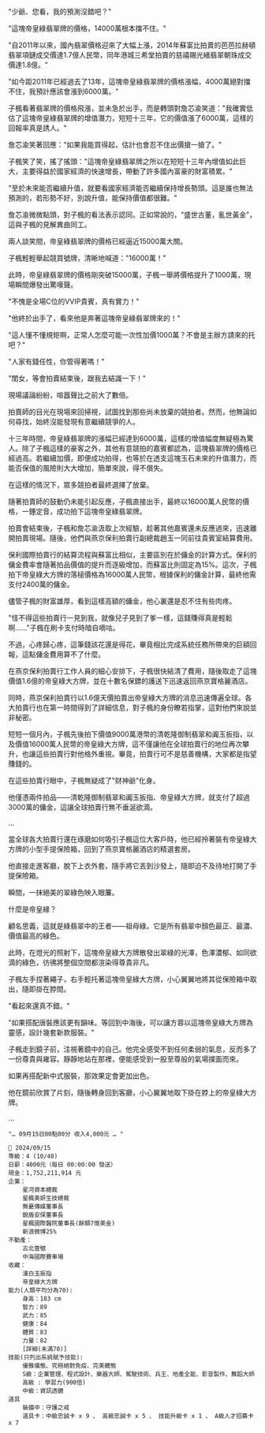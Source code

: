 

"少爺、您看，我的預測沒錯吧？" 

"這塊帝皇綠翡翠牌的價格，14000萬根本擋不住。" 

"自2011年以來，國內翡翠價格迎來了大幅上漲，2014年蘇富比拍賣的芭芭拉赫頓翡翠項鏈成交價達1.7億人民幣，同年港城三希堂拍賣的慈禧賜光緒翡翠朝珠成交價達1.8億。"

"如今距2011年已經過去了13年，這塊帝皇綠翡翠牌的價格漲幅，4000萬絕對擋不住，我預計應該會漲到6000萬。"

子楓看著翡翠牌的價格飛漲，並未急於出手，而是轉頭對詹芯渝笑道："我確實低估了這塊帝皇綠翡翠牌的增值潛力，短短十三年，它的價值漲了6000萬，這樣的回報率真是誘人。"

詹芯渝笑著回應："如果我能買得起，估計也會忍不住出價搶一搶了。"

子楓笑了笑，搖了搖頭："這塊帝皇綠翡翠牌之所以在短短十三年內增值如此巨大，主要得益於國家經濟的快速增長，帶動了許多國內富豪的財富積累。"

"至於未來能否繼續升值，就要看國家經濟能否繼續保持增長勢頭。這是誰也無法預測的，若形勢不好，別說升值，能保持價值都很難。"

詹芯渝微微點頭，對子楓的看法表示認同。正如常說的，"盛世古董，亂世黃金"，這與子楓的見解異曲同工。

兩人談笑間，帝皇綠翡翠牌的價格已經逼近15000萬大關。

子楓輕輕舉起競買號牌，清晰地喊道："16000萬！"

此時，帝皇綠翡翠牌的價格剛突破15000萬，子楓一舉將價格提升了1000萬，現場瞬間爆發出驚嘆聲。

"不愧是全場C位的VVIP貴賓，真有實力！" 

"他終於出手了，看來他是奔著這塊帝皇綠翡翠牌來的！"

"這人懂不懂規矩啊，正常人怎麼可能一次性加價1000萬？不會是主辦方請來的托吧？"

"人家有錢任性，你管得著嗎！"

"閨女，等會拍賣結束後，跟我去結識一下！"

現場議論紛紛，喧囂聲比之前大了數倍。

拍賣師的目光在現場來回掃視，試圖找到那些尚未放棄的競拍者。然而，他無論如何尋找，始終沒能發現有意繼續競爭的人。

十三年時間，帝皇綠翡翠牌的漲幅已經達到6000萬，這樣的增值幅度無疑極為驚人。除了子楓這樣的豪客之外，其他有意競拍的嘉賓都認為，這塊翡翠牌的價格已經過高。若繼續加價，即便成功拍得，也等於在透支這塊玉石未來的升值潛力，而能否保值的風險則大大增加，簡單來說，得不償失。

在這樣的情況下，眾多競拍者最終選擇了放棄。

隨著拍賣師的鼓動仍未能引起反應，子楓直接出手，最終以16000萬人民幣的價格，一錘定音，成功拍下這塊帝皇綠翡翠牌。

拍賣會結束後，子楓和詹芯渝汲取上次經驗，趁著其他嘉賓還未反應過來，迅速離開拍賣現場。隨後，他們與燕京保利拍賣行副總裁趙玉一同前往貴賓室結算費用。

保利國際拍賣行的結算流程與蘇富比相似，主要區別在於傭金的計算方式。保利的傭金費率會隨著拍品價值的提升而逐級增加，而蘇富比則固定為15%。這次，子楓拍下帝皇綠大方牌的落槌價格為16000萬人民幣，根據保利的傭金計算，最終他需支付2400萬的傭金。

儘管子楓的財富雄厚，看到這樣高額的傭金，他心裏還是忍不住有些肉疼。

"怪不得這些拍賣行一見到我，就像兒子見到了爹一樣，這錢賺得真是輕鬆啊……"子楓在刷卡支付時暗自嘀咕。

不過，心疼歸心疼，這筆錢該花還是得花，畢竟相比完成系統任務所帶來的巨額回報，這點傭金費用算不了什麼。

在燕京保利拍賣行工作人員的細心安排下，子楓很快結清了費用，隨後取走了這塊價值1.6億的帝皇綠大方牌，並在十數名保鏢的護送下迅速返回燕京寶格麗酒店。

同時，燕京保利拍賣行以1.6億天價拍賣出帝皇綠大方牌的消息迅速傳遍全球。各大拍賣行也在第一時間得到了詳細信息，對子楓的身份瞭若指掌，這對他們來說並非秘密。

短短一個月內，子楓先後拍下價值9000萬港幣的清乾隆御制翡翠和阗玉扳指，以及價值16000萬人民幣的帝皇綠大方牌，這不僅讓他在全球拍賣行的地位再次攀升，也讓這些拍賣行對他格外重視。畢竟，拍賣行可不是慈善機構，大家都是指望賺錢的。

在這些拍賣行眼中，子楓無疑成了"财神爺"化身。

他僅憑兩件拍品——清乾隆御制翡翠和阗玉扳指、帝皇綠大方牌，就支付了超過3000萬的傭金，這讓全球拍賣行無不垂涎欲滴。

...

當全球各大拍賣行還在琢磨如何吸引子楓這位大客戶時，他已經拎著裝有帝皇綠大方牌的小型手提保險箱，回到了燕京寶格麗酒店的精選套房。

他直接走進客廳，脫下上衣外套，隨手將它丟到沙發上，隨即迫不及待地打開了手提保險箱。

瞬間，一抹絕美的翠綠色映入眼簾。

什麼是帝皇綠？

顧名思義，這就是綠翡翠中的王者——祖母綠。它是所有翡翠中顏色最正、最濃、價值最高的綠色。

此時，在燈光的照射下，這塊帝皇綠大方牌散發出翠綠的光澤，色澤濃郁、如同欲滴的綠色，彷彿將整個空間都渲染得尊貴非凡。

子楓左手捏著繩子，右手輕托著這塊帝皇綠大方牌，小心翼翼地將其從保險箱中取出，隨即掛在脖間。

"看起來還真不錯。"

"如果搭配唐裝應該更有韻味。等回到中海後，可以讓方蓉以這塊帝皇綠大方牌為靈感，設計幾套新款服裝。"

子楓走到鏡子前，注視著鏡中的自己。他完全感受不到任何柔弱的氣息，反而多了一份尊貴與雍容。靜靜地站在那裡，便能感受到一股至尊般的氣場撲面而來。

如果再搭配新中式服裝，那效果定會更加出色。

他在鏡前欣賞了片刻，隨後轉身回到客廳，小心翼翼地取下掛在脖上的帝皇綠大方牌。

...

`"… 09月15日00點00分 收入4,000元 … "`

```
📰 2024/09/15
等級：4 (10/40)
日薪：4000元（每日 00:00:00 發送）
現金：1,752,211,914 元
企業：
    星河資本總裁
    星楓美妍生技總裁
    無憂傳媒董事長
    銳盾安保董事長
    星楓國際醫院董事長(餘額7億美金)
    新浪微博25%
不動產：
    古北壹號
    中海國際賽車場
收藏：
    漢白玉扳指
    帝皇綠大方牌
能力(人類平均分為70):
    身高：183 cm
    智力：89
    武力：85
    健康：84
    體質：83
    力量：82
    [詳細(未滿70)]
技能(只列出系統賦予技能):
    優雅儀態、究極絕對免疫、完美體態
    S級：企業管理、程式設計、樂器大師、駕駛技術、兵王、地產全能、影音製作、舞蹈大師
    高級 : 學習力(900倍)
    中級：資訊透鏡
道具
    裝備中：守護之戒
    道具卡：中級忠誠卡 x 9 、 高級忠誠卡 x 5 、 技能升級卡 x 1 、 A級人才招募卡 x 7
```
